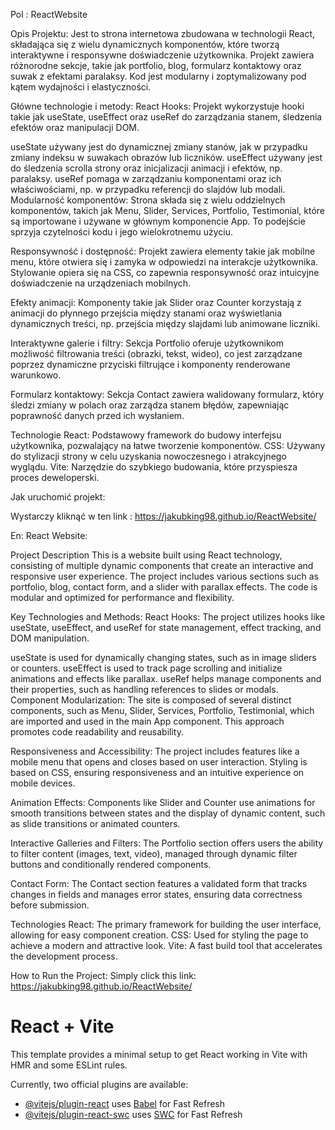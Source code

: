 Pol : 
ReactWebsite 

Opis Projektu:
Jest to strona internetowa zbudowana w technologii React, składająca się z wielu dynamicznych komponentów, które tworzą interaktywne i responsywne doświadczenie użytkownika. Projekt zawiera różnorodne sekcje, takie jak portfolio, blog, formularz kontaktowy oraz suwak z efektami paralaksy. Kod jest modularny i zoptymalizowany pod kątem wydajności i elastyczności.

Główne technologie i metody:
React Hooks: Projekt wykorzystuje hooki takie jak useState, useEffect oraz useRef do zarządzania stanem, śledzenia efektów oraz manipulacji DOM.

useState używany jest do dynamicznej zmiany stanów, jak w przypadku zmiany indeksu w suwakach obrazów lub liczników.
useEffect używany jest do śledzenia scrolla strony oraz inicjalizacji animacji i efektów, np. paralaksy.
useRef pomaga w zarządzaniu komponentami oraz ich właściwościami, np. w przypadku referencji do slajdów lub modali.
Modularność komponentów: Strona składa się z wielu oddzielnych komponentów, takich jak Menu, Slider, Services, Portfolio, Testimonial, które są importowane i używane w głównym komponencie App. To podejście sprzyja czytelności kodu i jego wielokrotnemu użyciu.

Responsywność i dostępność: Projekt zawiera elementy takie jak mobilne menu, które otwiera się i zamyka w odpowiedzi na interakcje użytkownika. Stylowanie opiera się na CSS, co zapewnia responsywność oraz intuicyjne doświadczenie na urządzeniach mobilnych.

Efekty animacji: Komponenty takie jak Slider oraz Counter korzystają z animacji do płynnego przejścia między stanami oraz wyświetlania dynamicznych treści, np. przejścia między slajdami lub animowane liczniki.

Interaktywne galerie i filtry: Sekcja Portfolio oferuje użytkownikom możliwość filtrowania treści (obrazki, tekst, wideo), co jest zarządzane poprzez dynamiczne przyciski filtrujące i komponenty renderowane warunkowo.

Formularz kontaktowy: Sekcja Contact zawiera walidowany formularz, który śledzi zmiany w polach oraz zarządza stanem błędów, zapewniając poprawność danych przed ich wysłaniem.

Technologie
React: Podstawowy framework do budowy interfejsu użytkownika, pozwalający na łatwe tworzenie komponentów.
CSS: Używany do stylizacji strony w celu uzyskania nowoczesnego i atrakcyjnego wyglądu.
Vite: Narzędzie do szybkiego budowania, które przyspiesza proces deweloperski.

Jak uruchomić projekt: 

Wystarczy kliknąć w ten link : https://jakubking98.github.io/ReactWebsite/

En: 
React Website: 

Project Description
This is a website built using React technology, consisting of multiple dynamic components that create an interactive and responsive user experience. The project includes various sections such as portfolio, blog, contact form, and a slider with parallax effects. The code is modular and optimized for performance and flexibility.

Key Technologies and Methods:
React Hooks: The project utilizes hooks like useState, useEffect, and useRef for state management, effect tracking, and DOM manipulation.

useState is used for dynamically changing states, such as in image sliders or counters.
useEffect is used to track page scrolling and initialize animations and effects like parallax.
useRef helps manage components and their properties, such as handling references to slides or modals.
Component Modularization: The site is composed of several distinct components, such as Menu, Slider, Services, Portfolio, Testimonial, which are imported and used in the main App component. This approach promotes code readability and reusability.

Responsiveness and Accessibility: The project includes features like a mobile menu that opens and closes based on user interaction. Styling is based on CSS, ensuring responsiveness and an intuitive experience on mobile devices.

Animation Effects: Components like Slider and Counter use animations for smooth transitions between states and the display of dynamic content, such as slide transitions or animated counters.

Interactive Galleries and Filters: The Portfolio section offers users the ability to filter content (images, text, video), managed through dynamic filter buttons and conditionally rendered components.

Contact Form: The Contact section features a validated form that tracks changes in fields and manages error states, ensuring data correctness before submission.

Technologies
React: The primary framework for building the user interface, allowing for easy component creation.
CSS: Used for styling the page to achieve a modern and attractive look.
Vite: A fast build tool that accelerates the development process.

How to Run the Project:
Simply click this link: https://jakubking98.github.io/ReactWebsite/





# React + Vite

This template provides a minimal setup to get React working in Vite with HMR and some ESLint rules.

Currently, two official plugins are available:

- [@vitejs/plugin-react](https://github.com/vitejs/vite-plugin-react/blob/main/packages/plugin-react/README.md) uses [Babel](https://babeljs.io/) for Fast Refresh
- [@vitejs/plugin-react-swc](https://github.com/vitejs/vite-plugin-react-swc) uses [SWC](https://swc.rs/) for Fast Refresh
